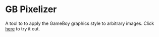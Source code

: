 # GB Pixelizer
A tool to to apply the GameBoy graphics style to arbitrary images.
Click [here](https://cr1337.github.io/gb-pixelizer/) to try it out.
